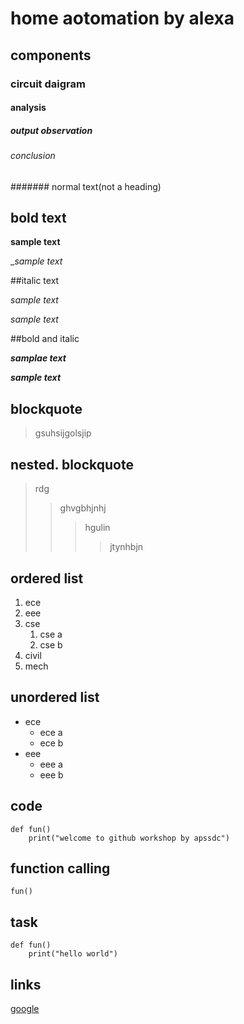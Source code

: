 # home aotomation by alexa
## components
### circuit daigram
#### analysis
##### output observation
###### conclusion
####### normal text(not a heading)
## bold text

**sample text**

__sample text_

##italic text

*sample text*

_sample text_

##bold and italic

**_samplae text_**

__*sample text*__

## blockquote
> gsuhsijgolsjip
## nested. blockquote
> rdg
>> ghvgbhjnhj
>>> hgulin
>>>> jtynhbjn
## ordered list
1. ece
2. eee
3. cse
   1. cse a
   2. cse b
4. civil
5. mech
## unordered list

- ece
    * ece a
    * ece b
- eee
    * eee a
    * eee b
## code
``` 
def fun()
    print("welcome to github workshop by apssdc")
```    
## function calling
`
fun()
`
## task
```
def fun()
    print("hello world")
```

## links
[google](https//www.google.com)
